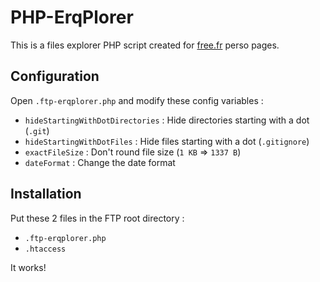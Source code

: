 # PHP-ErqPlorer

This is a files explorer PHP script created for [free.fr](https://www.free.fr) perso pages.

## Configuration

Open `.ftp-erqplorer.php` and modify these config variables :
- `hideStartingWithDotDirectories` : Hide directories starting with a dot (`.git`)
- `hideStartingWithDotFiles` : Hide files starting with a dot (`.gitignore`)
- `exactFileSize` : Don't round file size (`1 KB` => `1337 B`)
- `dateFormat` : Change the date format

## Installation

Put these 2 files in the FTP root directory :
- `.ftp-erqplorer.php`
- `.htaccess`

It works!
